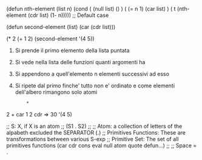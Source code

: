 (defun nth-element (list n)
  (cond ( (null list) () )
        ( (= n 1) (car list) )
        ( t  (nth-element (cdr list) (1- n))))) ;; Default case

(defun second-element (list)
  (car (cdr list)))

(* 2 (+ 1 2) (second-element '(4 5))

1. Si prende il primo elemento della lista puntata
2. Si vede nella lista delle funzioni quanti argomenti ha
3. Si appendono a quell'elemento n elementi successivi ad esso
4. Si ripete dal primo finche' tutto non e' ordinato e come elementi dell'albero rimangono solo atomi

           *
2          +           car
         1   2         cdr           =>     30
                     '(4 5)

;; S: X, if X is an atom
;;    (S1 . S2)
;;
;; Atom: a collection of letters of the alpabeth excluded the SEPARATOR (.)
;; Primitives Functions: These are transformations between various S-exp
;; Primitive Set: The set of all primitives functions (car cdr cons eval null atom quote defun...)
;;
;; Space = .

